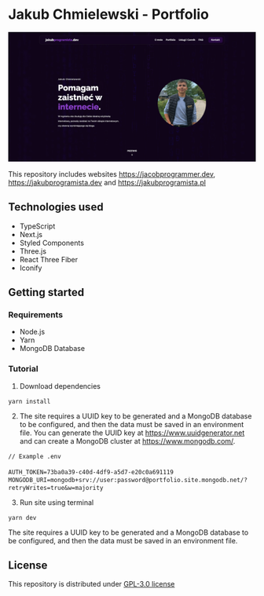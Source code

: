 # Jakub Chmielewski - Portfolio
![alt text](https://github.com/chmielulu/portfolio/blob/main/github/screenshot.png?raw=true)

This repository includes websites https://jacobprogrammer.dev, https://jakubprogramista.dev and https://jakubprogramista.pl

## Technologies used
- TypeScript
- Next.js
- Styled Components
- Three.js
- React Three Fiber
- Iconify

## Getting started
### Requirements
- Node.js
- Yarn
- MongoDB Database

### Tutorial
1. Download dependencies

```
yarn install
```
2. The site requires a UUID key to be generated and a MongoDB database to be configured, and then the data must be saved in an environment file. You can generate the UUID key at https://www.uuidgenerator.net and can create a MongoDB cluster at https://www.mongodb.com/.

```
// Example .env

AUTH_TOKEN=73ba0a39-c40d-4df9-a5d7-e20c0a691119 
MONGODB_URI=mongodb+srv://user:password@portfolio.site.mongodb.net/?retryWrites=true&w=majority
```
3. Run site using terminal
```
yarn dev
```

The site requires a UUID key to be generated and a MongoDB database to be configured, and then the data must be saved in an environment file.

## License
This repository is distributed under [GPL-3.0 license](https://github.com/chmielulu/portfolio/blob/main/LICENSE)
